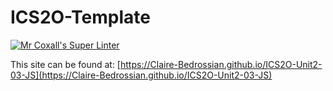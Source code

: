 # ICS2O-Template

[![Mr Coxall's Super Linter](https://github.com/Claire-Bedrossian/ICS2O-Unit2-03-JS/workflows/Mr%20Coxall's%20Super%20Linter/badge.svg)](https://github.com/Claire-Bedrossian/ICS2O-Unit2-03-JS/actions/)

This site can be found at: [https://Claire-Bedrossian.github.io/ICS2O-Unit2-03-JS](https://Claire-Bedrossian.github.io/ICS2O-Unit2-03-JS)
